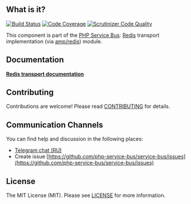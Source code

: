 ## What is it?
[![Build Status](https://travis-ci.org/php-service-bus/module-redis-transport.svg?branch=v3.0)](https://travis-ci.org/php-service-bus/module-redis-transport)
[![Code Coverage](https://scrutinizer-ci.com/g/php-service-bus/module-redis-transport/badges/coverage.png?b=v3.0)](https://scrutinizer-ci.com/g/php-service-bus/module-redis-transport/?branch=v3.0)
[![Scrutinizer Code Quality](https://scrutinizer-ci.com/g/php-service-bus/module-redis-transport/badges/quality-score.png?b=v3.0)](https://scrutinizer-ci.com/g/php-service-bus/module-redis-transport/?branch=v3.0)

This component is part of the [PHP Service Bus](https://github.com/php-service-bus/service-bus): [Redis](https://redis.io/) transport implementation (via [amp/redis](https://github.com/amphp/redis)) module.

## Documentation
[**Redis transport documentation**](https://github.com/php-service-bus/documentation/blob/master/pages/modules/redis_transport.md)

## Contributing
Contributions are welcome! Please read [CONTRIBUTING](CONTRIBUTING.md) for details.

## Communication Channels
You can find help and discussion in the following places:
* [Telegram chat (RU)](https://t.me/php_service_bus)
* Create issue [https://github.com/php-service-bus/service-bus/issues](https://github.com/php-service-bus/service-bus/issues)

## License

The MIT License (MIT). Please see [LICENSE](LICENSE.md) for more information.
